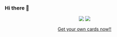 ### Hi there 👋

<p align="center">  
  <img src="http://github-profile-summary-cards.vercel.app/api/cards/repos-per-language?username=DevCilla&theme=default" />
  <img src="http://github-profile-summary-cards.vercel.app/api/cards/most-commit-language?username=DevCilla&theme=default" />  
  <!--<img src="http://github-profile-summary-cards.vercel.app/api/cards/stats?username=DevCilla&theme=default" />
  <img src="http://github-profile-summary-cards.vercel.app/api/cards/productive-time?username=DevCilla&theme=default&utcOffset=8" />
  <img src="http://github-profile-summary-cards.vercel.app/api/cards/profile-details?username=DevCilla&theme=default"/>-->
</p>
<p align="center">
  <a href="https://github-profile-summary-cards.vercel.app/demo.html">Get your own cards now!!</a>
</p>


<!--
**DevCilla/DevCilla** is a ✨ _special_ ✨ repository because its `README.md` (this file) appears on your GitHub profile.

Here are some ideas to get you started:

- 🔭 I’m currently working on ...
- 🌱 I’m currently learning ...
- 👯 I’m looking to collaborate on ...
- 🤔 I’m looking for help with ...
- 💬 Ask me about ...
- 📫 How to reach me: ...
- 😄 Pronouns: ...
- ⚡ Fun fact: ...
-->
